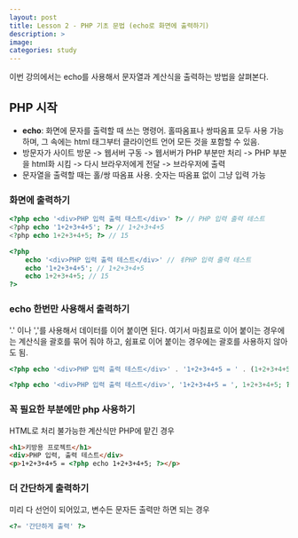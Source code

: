 ```yaml
---
layout: post
title: Lesson 2 - PHP 기초 문법 (echo로 화면에 출력하기)
description: >
image: 
categories: study
---
```


이번 강의에서는 echo를 사용해서 문자열과 계산식을 출력하는 방법을 살펴본다.

## PHP 시작

* **echo**: 화면에 문자를 출력할 때 쓰는 명령어. 홀따옴표나 쌍따옴표 모두 사용 가능하며, 그 속에는 html 태그부터 클라이언트 언어 모든 것을 포함할 수 있음.
* 방문자가 사이트 방문 -> 웹서버 구동 -> 웹서버가 PHP 부분만 처리 -> PHP 부분을 html화 시킴 -> 다시 브라우저에게 전달 -> 브라우저에 출력
* 문자열을 출력할 때는 홀/쌍 따옴표 사용. 숫자는 따옴표 없이 그냥 입력 가능

### 화면에 출력하기
~~~php
<?php echo '<div>PHP 입력 출력 태스트</div>' ?> // PHP 입력 출력 테스트
<?php echo '1+2+3+4+5'; ?> // 1+2+3+4+5
<?php echo 1+2+3+4+5; ?> // 15
~~~

~~~php
<?php
	echo '<div>PHP 입력 출력 테스트</div>' // ㅖPHP 입력 출력 테스트
	echo '1+2+3+4+5'; // 1+2+3+4+5
	echo 1+2+3+4+5; // 15
?>
~~~

### echo 한번만 사용해서 출력하기
'.' 이나 ','를 사용해서 데이터를 이어 붙이면 된다. 여기서 마침표로 이어 붙이는 경우에는 계산식을 괄호를 묶어 줘야 하고, 쉼표로 이어 붙이는 경우에는 괄호를 사용하지 않아도 됨.

~~~php
<?php echo '<div>PHP 입력 출력 테스트</div>' . '1+2+3+4+5 = ' . (1+2+3+4+5); ?> // 
~~~ 

~~~php
<?php echo '<div>PHP 입력 출력 테스트</div>', '1+2+3+4+5 = ', 1+2+3+4+5; ?>
~~~

### 꼭 필요한 부분에만 php 사용하기
HTML로 처리 불가능한 계산식만 PHP에 맡긴 경우
~~~html
<h1>키방용 프로젝트</h1>
<div>PHP 입력, 출력 테스트</div>
<p>1+2+3+4+5 = <?php echo 1+2+3+4+5; ?></p>
~~~

### 더 간단하게 출력하기
미리 다 선언이 되어있고, 변수든 문자든 출력만 하면 되는 경우
~~~php
<?= '간단하게 출력' ?>
~~~

